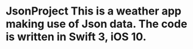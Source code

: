 # JsonProject This is a weather app making use of Json data. The code is written in Swift 3, iOS 10. 
